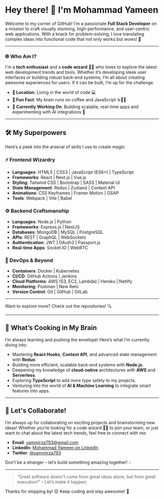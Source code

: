 # Hey there! 👋 I'm Mohammad Yameen

Welcome to my corner of GitHub! I'm a passionate **Full Stack Developer** on a mission to craft visually stunning, high-performance, and user-centric web applications. With a knack for problem-solving, I love translating complex ideas into functional code that not only works but wows! 🚀

---

### 🌐 Who Am I?

I'm a **tech enthusiast** and a **code wizard** 🧙‍♂️ who loves to explore the latest web development trends and tools. Whether it’s developing sleek user interfaces or building robust back-end systems, I’m all about creating awesome experiences for users. If it can be built, I’m up for the challenge.

- **📍 Location**: Living in the world of code 💻
- **🧠 Fun Fact**: My brain runs on coffee and JavaScript ☕🧑‍💻
- **🔭 Currently Working On**: Building scalable, real-time apps and experimenting with AI integrations 🤖

---

## 🛠️ My Superpowers

Here’s a peek into the arsenal of skills I use to create magic:

### ⚡ Frontend Wizardry
- **Languages**: HTML5 | CSS3 | JavaScript (ES6+) | TypeScript
- **Frameworks**: React | Next.js | Vue.js
- **Styling**: Tailwind CSS | Bootstrap | SASS | Material UI
- **State Management**: Redux | Zustand | Context API
- **Animations**: CSS Keyframes | Framer Motion | GSAP
- **Tools**: Webpack | Vite | Babel

### ⚙️ Backend Craftsmanship
- **Languages**: Node.js | Python
- **Frameworks**: Express.js | NestJS
- **Databases**: MongoDB | MySQL | PostgreSQL
- **APIs**: REST | GraphQL | WebSockets
- **Authentication**: JWT | OAuth2 | Passport.js
- **Real-time Apps**: Socket.IO | WebRTC

### 🚀 DevOps & Beyond
- **Containers**: Docker | Kubernetes
- **CI/CD**: GitHub Actions | Jenkins
- **Cloud Platforms**: AWS (S3, EC2, Lambda) | Heroku | Netlify
- **Monitoring**: Postman | New Relic
- **Version Control**: Git | GitHub | GitLab

---

Want to explore more? Check out the repositories! 🔍

---

## 🌱 What’s Cooking in My Brain

I’m always learning and pushing the envelope! Here’s what I’m currently diving into:

- Mastering **React Hooks**, **Context API**, and advanced state management with **Redux**.
- Building more efficient, scalable back-end systems with **Node.js**.
- Deepening my knowledge of **cloud-native** architectures with **AWS** and **Serverless**.
- Exploring **TypeScript** to add more type safety to my projects.
- Venturing into the world of **AI & Machine Learning** to integrate smart features into apps.

---

## 🚀 Let's Collaborate!

I’m always up for collaborating on exciting projects and brainstorming new ideas! Whether you’re looking for a code wizard 🧙‍♂️ to join your team, or just want to chat about the latest tech trends, feel free to connect with me:

- **Email**: [yammirza793@gmail.com](mailto:yammirza793@gmail.com)
- **LinkedIn**: [Mohammad Yameen on LinkedIn](https://www.linkedin.com/in/mohammad-yameen-62b2b6253)
- **Twitter**: [@yammirza793](https://x.com/yammirza793)

Don’t be a stranger – let’s build something amazing together! 💡

---

> "Great software doesn’t come from great ideas alone, but from great execution!" – Let’s make it happen.

Thanks for stopping by! 😊 Keep coding and stay awesome! 🚀
